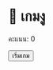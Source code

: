 <!DOCTYPE html>
<html lang="th">
<head>
  <meta charset="UTF-8">
  <title>เกมงู</title>
  <link rel="stylesheet" href="style.css">
</head>
<body>
  <h1>🐍 เกมงู </h1>
  <p>คะแนน: <span id="score">0</span></p>
  <button id="startButton">เริ่มเกม</button>
  <canvas id="gameCanvas" width="400" height="400"></canvas>
  <script src="script.js"></script>
</body>
</html>
